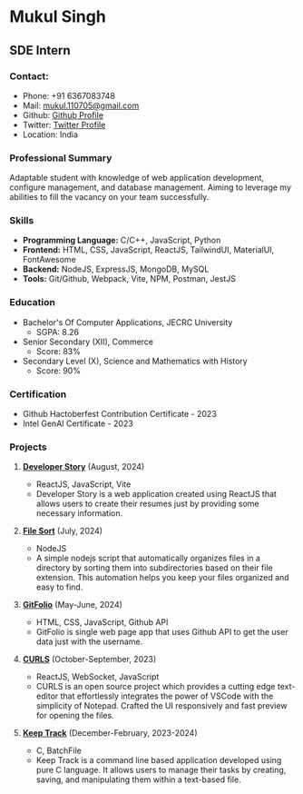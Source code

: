 # Mukul Singh
## SDE Intern

### Contact:
- Phone: +91 6367083748
- Mail: mukul.110705@gmail.com
- Github: [Github Profile](https://github.com/mukuls1107)
- Twitter: [Twitter Profile](https://twitter.com/mukulownsyou)
- Location: India

### Professional Summary
Adaptable student with knowledge of web application development, configure management, and database management. Aiming to leverage my abilities to fill the vacancy on your team successfully.

### Skills
- **Programming Language:** C/C++, JavaScript, Python
- **Frontend:** HTML, CSS, JavaScript, ReactJS, TailwindUI, MaterialUI, FontAwesome
- **Backend:** NodeJS, ExpressJS, MongoDB, MySQL
- **Tools:** Git/Github, Webpack, Vite, NPM, Postman, JestJS

### Education
- Bachelor's Of Computer Applications, JECRC University 
  - SGPA: 8.26
- Senior Secondary (XII), Commerce 
  - Score: 83%
- Secondary Level (X), Science and Mathematics with History 
  - Score: 90%

### Certification
- Github Hactoberfest Contribution Certificate - 2023
- Intel GenAI Certificate - 2023

### Projects
1. **[Developer Story](https://github.com/mukuls1107/CV-app)** (August, 2024)
   - ReactJS, JavaScript, Vite
   - Developer Story is a web application created using ReactJS that allows users to create their resumes just by providing some necessary information.
2. **[File Sort](https://github.com/mukuls1107/file-sorter)** (July, 2024)
   - NodeJS
   - A simple nodejs script that automatically organizes files in a directory by sorting them into subdirectories based on their file extension. This automation helps you keep your files organized and easy to find.

3. **[GitFolio](https://github.com/mukuls1107/git-folio)** (May-June, 2024)
   - HTML, CSS, JavaScript, Github API
   - GitFolio is single web page app that uses Github API to get the user data just with the username.

4. **[CURLS](https://github.com/mukuls1107/Curls)** (October-September, 2023)
   - ReactJS, WebSocket, JavaScript
   - CURLS is an open source project which provides a cutting edge text-editor that effortlessly integrates the power of VSCode with the simplicity of Notepad. Crafted the UI responsively and fast preview for opening the files.

5. **[Keep Track](https://github.com/mukuls1107/keep-track)** (December-February, 2023-2024)
   - C, BatchFile
   - Keep Track is a command line based application developed using pure C language. It allows users to manage their tasks by creating, saving, and manipulating them within a text-based file.
